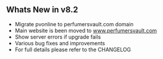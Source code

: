 Whats New in v8.2
--------------------------
- Migrate pvonline to perfumersvault.com domain
- Main website is been moved to www.perfumersvault.com
- Show server errors if upgrade fails
- Various bug fixes and improvements
- For full details please refer to the CHANGELOG
